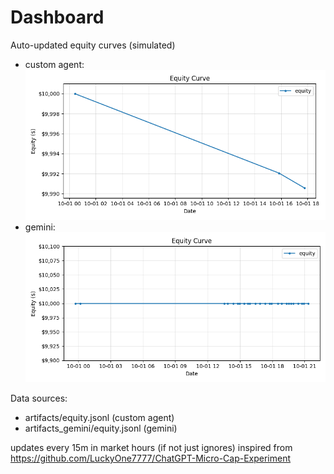 # Dashboard

Auto-updated equity curves (simulated)

- custom agent: ![Equity Curve](artifacts/equity.png?v=2d6ccfa)
- gemini: ![Equity Curve (Gemini)](artifacts_gemini/equity.png?v=2d6ccfa)

Data sources:
- artifacts/equity.jsonl (custom agent)
- artifacts_gemini/equity.jsonl (gemini)

updates every 15m in market hours (if not just ignores)
inspired from https://github.com/LuckyOne7777/ChatGPT-Micro-Cap-Experiment